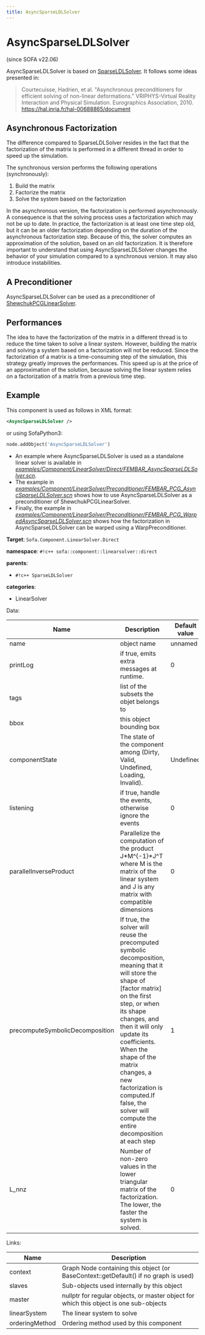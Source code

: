 ```yaml
---
title: AsyncSparseLDLSolver
---
```


﻿AsyncSparseLDLSolver
====================

(since SOFA v22.06)

AsyncSparseLDLSolver is based on [SparseLDLSolver](https://www.sofa-framework.org/community/doc/components/linearsolvers/sparseldlsolver/).
It follows some ideas presented in:

> Courtecuisse, Hadrien, et al. "Asynchronous preconditioners for efficient solving of non-linear deformations." VRIPHYS-Virtual Reality Interaction and Physical Simulation. Eurographics Association, 2010.
https://hal.inria.fr/hal-00688865/document

## Asynchronous Factorization

The difference compared to SparseLDLSolver resides in the fact that the factorization of the matrix is performed in a different thread in order to speed up the simulation.

The synchronous version performs the following operations (synchronously):
1) Build the matrix
2) Factorize the matrix
3) Solve the system based on the factorization

In the asynchronous version, the factorization is performed asynchronously.
A consequence is that the solving process uses a factorization which may not be up to date.
In practice, the factorization is at least one time step old, but it can be an older factorization depending on the duration of the asynchronous factorization step.
Because of this, the solver computes an approximation of the solution, based on an old factorization.
It is therefore important to understand that using AsyncSparseLDLSolver changes the behavior of your simulation compared to a synchronous version.
It may also introduce instabilities.

## A Preconditioner

AsyncSparseLDLSolver can be used as a preconditioner of [ShewchukPCGLinearSolver](https://www.sofa-framework.org/community/doc/components/linearsolvers/preconditioned-cg/).

## Performances

The idea to have the factorization of the matrix in a different thread is to reduce the time taken to solve a linear system.
However, building the matrix and solving a system based on a factorization will not be reduced.
Since the factorization of a matrix is a time-consuming step of the simulation, this strategy greatly improves the performances.
This speed up is at the price of an approximation of the solution, because solving the linear system relies on a factorization of a matrix from a previous time step.

## Example

This component is used as follows in XML format:

``` xml
<AsyncSparseLDLSolver />
```

or using SofaPython3:

``` python
node.addObject('AsyncSparseLDLSolver')
```

- An example where AsyncSparseLDLSolver is used as a standalone linear solver is available in [*examples/Component/LinearSolver/Direct/FEMBAR_AsyncSparseLDLSolver.scn*](https://github.com/sofa-framework/sofa/blob/master/examples/Component/LinearSolver/Direct/FEMBAR_AsyncSparseLDLSolver.scn).
- The example in [*examples/Component/LinearSolver/Preconditioner/FEMBAR_PCG_AsyncSparseLDLSolver.scn*](https://github.com/sofa-framework/sofa/blob/master/examples/Component/LinearSolver/Preconditioner/FEMBAR_PCG_AsyncSparseLDLSolver.scn) shows how to use AsyncSparseLDLSolver as a preconditioner of ShewchukPCGLinearSolver.
- Finally, the example in [*examples/Component/LinearSolver/Preconditioner/FEMBAR_PCG_WarpedAsyncSparseLDLSolver.scn*](https://github.com/sofa-framework/sofa/blob/master/examples/Component/LinearSolver/Preconditioner/FEMBAR_PCG_WarpedAsyncSparseLDLSolver.scn) shows how the factorization in AsyncSparseLDLSolver can be warped using a WarpPreconditioner.
<!-- automatically generated doc START -->
__Target__: `Sofa.Component.LinearSolver.Direct`

__namespace__: `#!c++ sofa::component::linearsolver::direct`

__parents__: 

- `#!c++ SparseLDLSolver`

__categories__: 

- LinearSolver

Data: 

<table>
<thead>
    <tr>
        <th>Name</th>
        <th>Description</th>
        <th>Default value</th>
    </tr>
</thead>
<tbody>
	<tr>
		<td>name</td>
		<td>
object name
</td>
		<td>unnamed</td>
	</tr>
	<tr>
		<td>printLog</td>
		<td>
if true, emits extra messages at runtime.
</td>
		<td>0</td>
	</tr>
	<tr>
		<td>tags</td>
		<td>
list of the subsets the objet belongs to
</td>
		<td></td>
	</tr>
	<tr>
		<td>bbox</td>
		<td>
this object bounding box
</td>
		<td></td>
	</tr>
	<tr>
		<td>componentState</td>
		<td>
The state of the component among (Dirty, Valid, Undefined, Loading, Invalid).
</td>
		<td>Undefined</td>
	</tr>
	<tr>
		<td>listening</td>
		<td>
if true, handle the events, otherwise ignore the events
</td>
		<td>0</td>
	</tr>
	<tr>
		<td>parallelInverseProduct</td>
		<td>
Parallelize the computation of the product J*M^{-1}*J^T where M is the matrix of the linear system and J is any matrix with compatible dimensions
</td>
		<td>0</td>
	</tr>
	<tr>
		<td>precomputeSymbolicDecomposition</td>
		<td>
If true, the solver will reuse the precomputed symbolic decomposition, meaning that it will store the shape of [factor matrix] on the first step, or when its shape changes, and then it will only update its coefficients. When the shape of the matrix changes, a new factorization is computed.If false, the solver will compute the entire decomposition at each step
</td>
		<td>1</td>
	</tr>
	<tr>
		<td>L_nnz</td>
		<td>
Number of non-zero values in the lower triangular matrix of the factorization. The lower, the faster the system is solved.
</td>
		<td>0</td>
	</tr>

</tbody>
</table>

Links: 

| Name | Description |
| ---- | ----------- |
|context|Graph Node containing this object (or BaseContext::getDefault() if no graph is used)|
|slaves|Sub-objects used internally by this object|
|master|nullptr for regular objects, or master object for which this object is one sub-objects|
|linearSystem|The linear system to solve|
|orderingMethod|Ordering method used by this component|




<!-- automatically generated doc END -->
